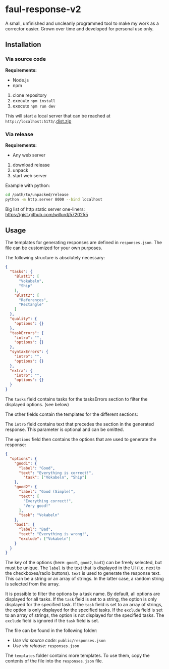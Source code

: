 # faul-response-v2

A small, unfinished and uncleanly programmed tool to make my work as a corrector easier.
Grown over time and developed for personal use only.

## Installation

### Via source code

**Requirements:**

- Node.js
- npm

1. clone repository
2. execute `npm install`
3. execute `npm run dev`

This will start a local server that can be reached at `http://localhost:5173/`.[dist.zip](dist.zip)

### Via release

**Requirements:**

- Any web server

1. download release
2. unpack
3. start web server

Example with python:

```bash
cd /path/to/unpacked/release
python -m http.server 8000 --bind localhost
```

Big list of http static server one-liners: 
https://gist.github.com/willurd/5720255


## Usage

The templates for generating responses are defined in `responses.json`.
The file can be customized for your own purposes.

The following structure is absolutely necessary:

```json
{
  "tasks": {
    "Blatt1": [
      "Vokabeln",
      "Ship"
    ],
    "Blatt2": [
      "References",
      "Rectangle"
    ]
  },
  "quality": {
    "options": {}
  },
  "taskErrors": {
    "intro": "",
    "options": {}
  },
  "syntaxErrors": {
    "intro": "",
    "options": {}
  },
  "extra": {
    "intro": "",
    "options": {}
  }
}
```

The `tasks` field contains tasks for the tasksErrors section to filter the displayed options. (see below)

The other fields contain the templates for the different sections:

The `intro` field contains text that precedes the section in the generated response. This parameter is optional and can
be omitted.

The `options` field then contains the options that are used to generate the response:

```json
{
  "options": {
    "good1": {
      "label": "Good",
      "text": "Everything is correct!",
        "task": ["Vokabeln", "Ship"]
    },
    "good2": {
      "label": "Good (Simple)",
      "text": [
        "Everything correct!",
        "Very good!"
      ],
      "task": "Vokabeln"
    },
    "bad1": {
      "label": "Bad",
      "text": "Everything is wrong!",
      "exclude": ["Vokabeln"]
    }
  }
}
```

The key of the options (here: `good1`, `good2`, `bad1`) can be freely selected, but must be unique.
The `label` is the text that is displayed in the UI (i.e. next to the checkboxes/radio buttons).
`text` is used to generate the response text. This can be a string or an array of strings. In the latter case, a random
string is selected from the array.

It is possible to filter the options by a task name.
By default, all options are displayed for all tasks.
If the `task` field is set to a string, the option is only displayed for the specified task.
If the `task` field is set to an array of strings, the option is only displayed for the specified tasks.
If the `exclude` field is set to an array of strings, the option is not displayed for the specified tasks.
The `exclude` field is ignored if the `task` field is set.

The file can be found in the following folder:

- *Use via source code:* `public/responses.json`
- *Use via release:* `responses.json`

The `templates` folder contains more templates. To use them, copy the contents of the file into the `responses.json`
file.